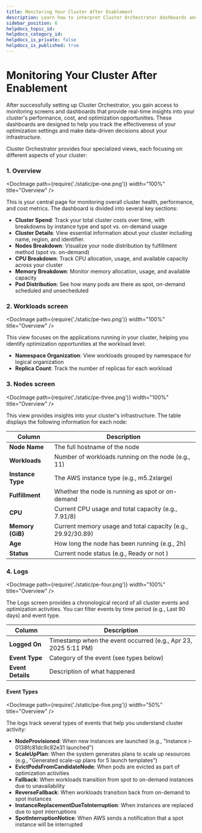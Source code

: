 ```yaml
---
title: Monitoring Your Cluster After Enablement
description: Learn how to interpret Cluster Orchestrator dashboards and metrics
sidebar_position: 6
helpdocs_topic_id: 
helpdocs_category_id: 
helpdocs_is_private: false
helpdocs_is_published: true
---
```


# Monitoring Your Cluster After Enablement

After successfully setting up Cluster Orchestrator, you gain access to monitoring screens and dashboards that provide real-time insights into your cluster's performance, cost, and optimization opportunities. These dashboards are designed to help you track the effectiveness of your optimization settings and make data-driven decisions about your infrastructure.


Cluster Orchestrator provides four specialized views, each focusing on different aspects of your cluster:

### 1. Overview

<DocImage path={require('./static/pe-one.png')} width="100%" title="Overview" />

This is your central page for monitoring overall cluster health, performance, and cost metrics. The dashboard is divided into several key sections:

- **Cluster Spend**: Track your total cluster costs over time, with breakdowns by instance type and spot vs. on-demand usage
- **Cluster Details**: View essential information about your cluster including name, region, and identifier.
- **Nodes Breakdown**: Visualize your node distribution by fulfillment method (spot vs. on-demand)
- **CPU Breakdown**: Track CPU allocation, usage, and available capacity across your cluster
- **Memory Breakdown**: Monitor memory allocation, usage, and available capacity
- **Pod Distribution**: See how many pods are there as spot, on-demand scheduled and unsecheduled 

### 2. Workloads screen

<DocImage path={require('./static/pe-two.png')} width="100%" title="Overview" />

This view focuses on the applications running in your cluster, helping you identify optimization opportunities at the workload level:

- **Namespace Organization**: View workloads grouped by namespace for logical organization
- **Replica Count**: Track the number of replicas for each workload

### 3. Nodes screen

<DocImage path={require('./static/pe-three.png')} width="100%" title="Overview" />

This view provides insights into your cluster's infrastructure. The table displays the following information for each node:

| Column | Description |
|--------|-------------|
| **Node Name** | The full hostname of the node |
| **Workloads** | Number of workloads running on the node (e.g., 11) |
| **Instance Type** | The AWS instance type (e.g., m5.2xlarge) |
| **Fulfillment** | Whether the node is running as spot or on-demand |
| **CPU** | Current CPU usage and total capacity (e.g., 7.91/8) |
| **Memory (GiB)** | Current memory usage and total capacity (e.g., 29.92/30.89) |
| **Age** | How long the node has been running (e.g., 2h) |
| **Status** | Current node status (e.g., Ready or not ) |

### 4. Logs

<DocImage path={require('./static/pe-four.png')} width="100%" title="Overview" />

The Logs screen provides a chronological record of all cluster events and optimization activities. You can filter events by time period (e.g., Last 90 days) and event type.

| Column | Description |
|--------|-------------|
| **Logged On** | Timestamp when the event occurred (e.g., Apr 23, 2025 5:11 PM) |
| **Event Type** | Category of the event (see types below) |
| **Event Details** | Description of what happened |

#### Event Types

<DocImage path={require('./static/pe-five.png')} width="50%" title="Overview" />

The logs track several types of events that help you understand cluster activity:

- **NodeProvisioned**: When new instances are launched (e.g., "Instance i-0138fc81dc9c82e31 launched")
- **ScaleUpPlan**: When the system generates plans to scale up resources (e.g., "Generated scale-up plans for 5 launch templates")
- **EvictPodsFromCandidateNode**: When pods are evicted as part of optimization activities
- **Fallback**: When workloads transition from spot to on-demand instances due to unavailability
- **ReverseFallback**: When workloads transition back from on-demand to spot instances
- **InstanceReplacementDueToInterruption**: When instances are replaced due to spot interruptions
- **SpotInterruptionNotice**: When AWS sends a notification that a spot instance will be interrupted

